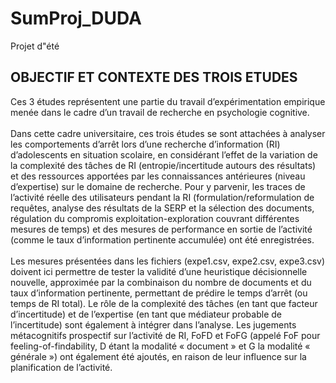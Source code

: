# SumProj_DUDA
 Projet d"été 

## OBJECTIF ET CONTEXTE DES TROIS ETUDES
Ces 3 études représentent une partie du travail d’expérimentation empirique menée dans le cadre d’un travail de recherche en psychologie cognitive.
<br>
</br>
Dans cette cadre universitaire, ces trois études se sont attachées à analyser les comportements d’arrêt lors d’une recherche d’information (RI) d’adolescents en situation scolaire, en considérant l’effet de la variation de la complexité des tâches de RI (entropie/incertitude autours des résultats) et des ressources apportées par les connaissances antérieures (niveau d’expertise) sur le domaine de recherche. Pour y parvenir, les traces de l’activité réelle des utilisateurs pendant la RI (formulation/reformulation de requêtes, analyse des résultats de la SERP et la sélection des documents, régulation du compromis exploitation-exploration couvrant différentes mesures de temps) et des mesures de performance en sortie de l’activité (comme le taux d’information pertinente accumulée) ont été enregistrées.
<br>
</br>
Les mesures présentées dans les fichiers (expe1.csv, expe2.csv, expe3.csv) doivent ici permettre de tester la validité d’une heuristique décisionnelle nouvelle, approximée par la combinaison du nombre de documents et du taux d’information pertinente, permettant de prédire le temps d’arrêt (ou temps de RI total). Le rôle de la complexité des tâches (en tant que facteur d’incertitude) et de l’expertise (en tant que médiateur probable de l’incertitude) sont également à intégrer dans l’analyse. Les jugements métacognitifs prospectif sur l’activité de RI, FoFD et FoFG (appelé FoF pour feeling-of-findability, D étant la modalité « document » et G la modalité « générale ») ont également été ajoutés, en raison de leur influence sur la planification de l’activité. 
